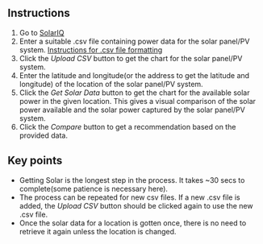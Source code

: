 ## Instructions
1. Go to [SolarIQ](https://sol-eye.onrender.com/)
2. Enter a suitable .csv file containing power data for the solar panel/PV system. [Instructions for .csv file formatting](https://github.com/Byvalvin/Sol-Eye/blob/main/test/notes.txt)
3. Click the *Upload CSV* button to get the chart for the solar panel/PV system.
4. Enter the latitude and longitude(or the address to get the latitude and longitude) of the location of the solar panel/PV system.
5. Click the *Get Solar Data* button to get the chart for the available solar power in the given location. This gives a visual comparison of the solar power available and the solar power captured by the solar panel/PV system.
6. Click the *Compare* button to get a recommendation based on the provided data.

## Key points
- Getting Solar is the longest step in the process. It takes ~30 secs to complete(some patience is necessary here).
- The process can be repeated for new csv files. If a new .csv file is added, the *Upload CSV* button should be clicked again to use the new .csv file.
- Once the solar data for a location is gotten once, there is no need to retrieve it again unless the location is changed.

